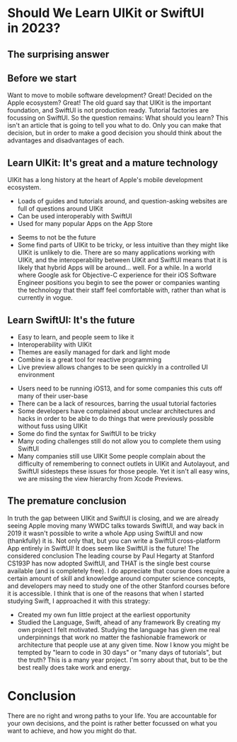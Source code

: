 # Should We Learn UIKit or SwiftUI in 2023?
## The surprising answer

## Before we start
Want to move to mobile software development?
Great!
Decided on the Apple ecosystem?
Great!
The old guard say that UIKit is the important foundation, and SwiftUI is not production ready. Tutorial factories are focussing on SwiftUI.
So the question remains: What should you learn?
This isn't an article that is going to tell you what to do. Only you can make that decision, but in order to make a good decision you should think about the advantages and disadvantages of each.

## Learn UIKit: It's great and a mature technology
UIKit has a long history at the heart of Apple's mobile development ecosystem.
+ Loads of guides and tutorials around, and question-asking websites are full of questions around UIKit
+ Can be used interoperably with SwiftUI
+ Used for many popular Apps on the App Store
- Seems to not be the future
- Some find parts of UIKit to be tricky, or less intuitive than they might like
UIKit is unlikely to die. There are so many applications working with UIKit, and the interoperability between UIKit and SwiftUI means that it is likely that hybrid Apps will be around… well. For a while.
In a world where Google ask for Objective-C experience for their iOS Software Engineer positions you begin to see the power or companies wanting the technology that their staff feel comfortable with, rather than what is currently in vogue.

## Learn SwiftUI: It's the future
+ Easy to learn, and people seem to like it
+ Interoperability with UIKit
+ Themes are easily managed for dark and light mode
+ Combine is a great tool for reactive programming
+ Live preview allows changes to be seen quickly in a controlled UI environment
- Users need to be running iOS13, and for some companies this cuts off many of their user-base
- There can be a lack of resources, barring the usual tutorial factories
- Some developers have complained about unclear architectures and hacks in order to be able to do things that were previously possible without fuss using UIKit
- Some do find the syntax for SwiftUI to be tricky
- Many coding challenges still do not allow you to complete them using SwiftUI
- Many companies still use UIKit
Some people complain about the difficulty of remembering to connect outlets in UIKit and Autolayout, and SwiftUI sidesteps these issues for those people. Yet it isn't all easy wins, we are missing the view hierarchy from Xcode Previews.
## The premature conclusion
In truth the gap between UIKit and SwiftUI is closing, and we are already seeing Apple moving many WWDC talks towards SwiftUI, and way back in 2019 it wasn't possible to write a whole App using SwiftUI and now (thankfully) it is. Not only that, but you can write a SwiftUI cross-platform App entirely in SwiftUI!
It does seem like SwiftUI is the future!
The considered conclusion
The leading course by Paul Hegarty at Stanford CS193P has now adopted SwiftUI, and THAT is the single best course available (and is completely free).
I do appreciate that course does require a certain amount of skill and knowledge around computer science concepts, and developers may need to study one of the other Stanford courses before it is accessible.
I think that is one of the reasons that when I started studying Swift, I approached it with this strategy:
* Created my own fun little project at the earliest opportunity
* Studied the Language, Swift, ahead of any framework
By creating my own project I felt motivated. Studying the language has given me real underpinnings that work no matter the fashionable framework or architecture that people use at any given time.
Now I know you might be tempted by "learn to code in 30 days" or "many days of tutorials", but the truth? This is a many year project. I'm sorry about that, but to be the best really does take work and energy.

# Conclusion
There are no right and wrong paths to your life. You are accountable for your own decisions, and the point is rather better focussed on what you want to achieve, and how you might do that.
